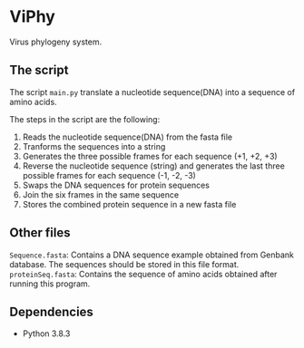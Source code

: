 # ViPhy
Virus phylogeny system.

## The script
The script ``main.py`` translate a nucleotide sequence(DNA) into a sequence of amino acids.

The steps in the script are the following:

1. Reads the nucleotide sequence(DNA) from the fasta file
2. Tranforms the sequences into a string
3. Generates the three possible frames for each sequence (+1, +2, +3)
4. Reverse the nucleotide sequence (string) and generates the last three possible frames for each sequence (-1, -2, -3)
5. Swaps the DNA sequences for protein sequences
6. Join the six frames in the same sequence
7. Stores the combined protein sequence in a new fasta file

## Other files

``Sequence.fasta``: Contains a DNA sequence example obtained from Genbank database. The sequences should be stored in this file format.
``proteinSeq.fasta``: Contains the sequence of amino acids obtained after running this program.

## Dependencies

- Python 3.8.3


